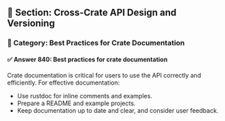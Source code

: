 ## 📘 Section: Cross-Crate API Design and Versioning  
### 🔹 Category: Best Practices for Crate Documentation  
#### ✅ Answer 840: Best practices for crate documentation

Crate documentation is critical for users to use the API correctly and efficiently. For effective documentation:

- Use rustdoc for inline comments and examples.
- Prepare a README and example projects.
- Keep documentation up to date and clear, and consider user feedback.

